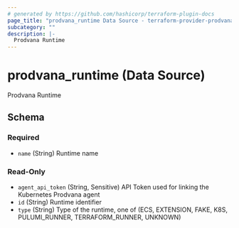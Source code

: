 ```yaml
---
# generated by https://github.com/hashicorp/terraform-plugin-docs
page_title: "prodvana_runtime Data Source - terraform-provider-prodvana"
subcategory: ""
description: |-
  Prodvana Runtime
---
```


# prodvana_runtime (Data Source)

Prodvana Runtime



<!-- schema generated by tfplugindocs -->
## Schema

### Required

- `name` (String) Runtime name

### Read-Only

- `agent_api_token` (String, Sensitive) API Token used for linking the Kubernetes Prodvana agent
- `id` (String) Runtime identifier
- `type` (String) Type of the runtime, one of (ECS, EXTENSION, FAKE, K8S, PULUMI_RUNNER, TERRAFORM_RUNNER, UNKNOWN)


